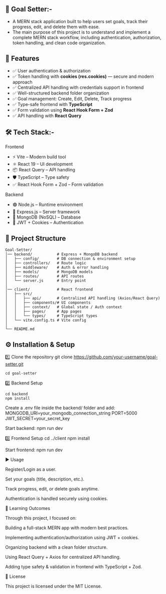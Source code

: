 ## 🎯 Goal Setter:-

- A MERN stack application built to help users set goals, track their progress, edit, and delete them with ease.
- The main purpose of this project is to understand and implement a complete MERN stack workflow, including authentication, authorization, token handling, and clean code organization.

## 🚀 Features

- ✅ User authentication & authorization  
- ✅ Token handling with **cookies (res.cookies)** — secure and modern approach  
- ✅ Centralized API handling with credentials support in frontend  
- ✅ Well-structured backend folder organization  
- ✅ Goal management: Create, Edit, Delete, Track progress  
- ✅ Type-safe frontend with **TypeScript**  
- ✅ Form validation using **React Hook Form + Zod**  
- ✅ API handling with **React Query**  


## 🛠️ Tech Stack:-

Frontend
- ⚡ Vite – Modern build tool
- ⚛️ React 19 – UI development
- 📦 React Query – API handling
- 🛡️ TypeScript – Type safety
- ✅ React Hook Form + Zod – Form validation

Backend
- 🟢 Node.js – Runtime environment
- 🚏 Express.js – Server framework
- 🍃 MongoDB (NoSQL) – Database
- 🔑 JWT + Cookies – Authentication

## 📂 Project Structure

```
Goal-Setter/
│── backend/           # Express + MongoDB backend
│   ├── config/        # DB connection & environment setup
│   ├── controllers/   # Route logic
│   ├── middleware/    # Auth & error handling
│   ├── models/        # MongoDB models
│   ├── routes/        # API routes
│   └── server.js      # Entry point
│
│── client/            # React frontend
│   ├── src/
│   │   ├── api/       # Centralized API handling (Axios/React Query)
│   │   ├── components/# UI components
│   │   ├── context/   # Global state / Auth context
│   │   ├── pages/     # App pages
│   │   └── types/     # TypeScript types
│   └── vite.config.ts # Vite config
│
└── README.md
```
## ⚙️ Installation & Setup

1️⃣ Clone the repository
git clone https://github.com/your-username/goal-setter.git
```
cd goal-setter
```

2️⃣ Backend Setup
```
cd backend
npm install
```

Create a .env file inside the backend/ folder and add:
MONGODB_URI=your_mongodb_connection_string
PORT=5000
JWT_SECRET=your_secret_key

Start backend:
npm run dev

3️⃣ Frontend Setup
cd ../client
npm install

Start frontend:
npm run dev

▶️ Usage

Register/Login as a user.

Set your goals (title, description, etc.).

Track progress, edit, or delete goals anytime.

Authentication is handled securely using cookies.

🎯 Learning Outcomes

Through this project, I focused on:

Building a full-stack MERN app with modern best practices.

Implementing authentication/authorization using JWT + cookies.

Organizing backend with a clean folder structure.

Using React Query + Axios for centralized API handling.

Adding type safety & validation in frontend with TypeScript + Zod.

📜 License

This project is licensed under the MIT License.

